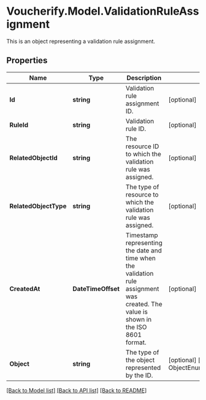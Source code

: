 # Voucherify.Model.ValidationRuleAssignment
This is an object representing a validation rule assignment.

## Properties

Name | Type | Description | Notes
------------ | ------------- | ------------- | -------------
**Id** | **string** | Validation rule assignment ID. | [optional] 
**RuleId** | **string** | Validation rule ID. | [optional] 
**RelatedObjectId** | **string** | The resource ID to which the validation rule was assigned. | [optional] 
**RelatedObjectType** | **string** | The type of resource to which the validation rule was assigned. | [optional] 
**CreatedAt** | **DateTimeOffset** | Timestamp representing the date and time when the validation rule assignment was created. The value is shown in the ISO 8601 format. | [optional] 
**Object** | **string** | The type of the object represented by the ID. | [optional] [default to ObjectEnum.ValidationRulesAssignment]

[[Back to Model list]](../../README.md#documentation-for-models) [[Back to API list]](../../README.md#documentation-for-api-endpoints) [[Back to README]](../../README.md)

